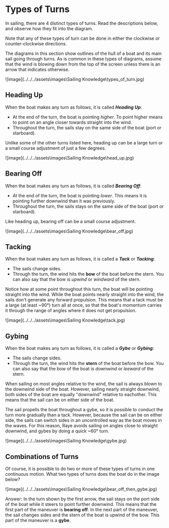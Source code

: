 # Types of Turns

In sailing, there are 4 distinct types of turns. Read the descriptions below, and observe how they fit into the diagram.

Note that any of these types of turn can be done in either the clockwise or counter-clockwise directions.

The diagrams in this section show outlines of the hull of a boat and its main sail going through turns.
As is common in these types of diagrams, assume that the wind is blowing down from the top of the screen unless
there is an arrow that indicates otherwise.

![image](../../../assets\images\Sailing Knowledge\types_of_turn.jpg)

## Heading Up

When the boat makes any turn as follows, it is called _**Heading Up**_:

- At the end of the turn, the boat is pointing _higher_. To point higher means to point on an angle closer towards
straight into the wind.
- Throughout the turn, the sails stay on the same side of the boat (port or starboard).

Unlike some of the other turns listed here, heading up can be a large turn or a small course adjustment of just a few degrees.

![image](../../../assets\images\Sailing Knowledge\head_up.jpg)

## Bearing Off

When the boat makes any turn as follows, it is called _**Bearing Off**_:

- At the end of the turn, the boat is pointing _lower_. This means it is pointing further downwind than it was previously.
- Throughout the turn, the sails stays on the same side of the boat (port or starboard).

Like heading up, bearing off can be a small course adjustment.

![image](../../../assets\images\Sailing Knowledge\bear_off.jpg)

## Tacking

When the boat makes any turn as follows, it is called a _**Tack**_ or _**Tacking**_:

- The sails change sides.
- Through the turn, the wind hits the **bow** of the boat before the stern. You can also say that the bow is _upwind_ or
_windward_ of the stern.

Notice how at some point throughout this turn, the boat will be pointing straight into the wind.
While the boat points nearly straight into the wind, the sails don't generate any forward propulsion.
This means that a tack must be a large (at least ~90°) turn all at once, so that the boat's momentum carries it through
the range of angles where it does not get propulsion.

![image](../../../assets\images\Sailing Knowledge\tack.jpg)

## Gybing

When the boat makes any turn as follows, it is called a _**Gybe**_ or _**Gybing**_:

- The sails change sides.
- Through the turn, the wind hits the **stern** of the boat before the bow. You can also say that the bow of the boat is
_downwind_ or _leeward_ of the stern.

When sailing on most angles relative to the wind, the sail is always blown to the downwind side of the boat.
However, sailing nearly straight downwind, both sides of the boat are equally "downwind" relative to eachother.
This means that the sail can be on either side of the boat.

The sail propells the boat throughout a gybe, so it is possible to conduct the turn more gradually than a tack.
However, because the sail can be on either side, the sails can switch sides in an uncontrolled way as the boat moves in
the waves. For this reason, Raye avoids sailing on angles close to straight downwind, and gybes by doing a quick ~60° turn.

![image](../../../assets\images\Sailing Knowledge\gybe.jpg)

## Combinations of Turns

Of course, it is possible to do two or more of these types of turns in one continuous motion.
What two types of turns does the boat do in the image below?

![image](../../../assets\images\Sailing Knowledge\bear_off_then_gybe.jpg)

Answer: In the turn shown by the first arrow, the sail stays on the port side of the boat while it steers to point further
downwind. This means that the first part of the maneuver is **bearing off**. In the next part of the maneuver, the sail
changes sides and the stern of the boat is upwind of the bow. This part of the maneuver is a **gybe**.
